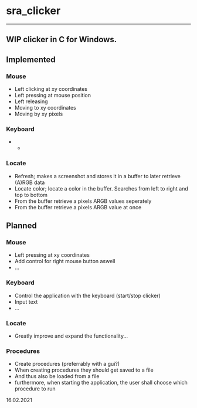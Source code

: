 # sra_clicker
---
WIP clicker in C for Windows.
---
## Implemented
### Mouse
* Left clicking at xy coordinates
* Left pressing at mouse position
* Left releasing
* Moving to xy coordinates
* Moving by xy pixels
### Keyboard
* -
### Locate
* Refresh; makes a screenshot and stores it in a buffer to later retrieve (A)RGB data
* Locate color; locate a color in the buffer. Searches from left to right and top to bottom
* From the buffer retrieve a pixels ARGB values seperately
* From the buffer retrieve a pixels ARGB value at once
## Planned
### Mouse
* Left pressing at xy coordinates
* Add control for right mouse button aswell
* ...
### Keyboard
* Control the application with the keyboard (start/stop clicker)
* Input text
* ...
### Locate
* Greatly improve and expand the functionality...
### Procedures
* Create procedures (preferrably with a gui?)
* When creating procedures they should get saved to a file
* And thus also be loaded from a file
* furthermore, when starting the application, the user shall choose which procedure to run

16.02.2021
